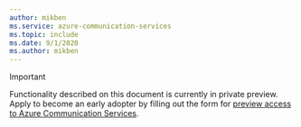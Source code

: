 ```yaml
---
author: mikben
ms.service: azure-communication-services
ms.topic: include
ms.date: 9/1/2020
ms.author: mikben
---
```

> [!IMPORTANT]
> Functionality described on this document is currently in private preview.
> Apply to become an early adopter by filling out the form for [preview access to Azure Communication Services](https://aka.ms/ACS-EarlyAdopter).
